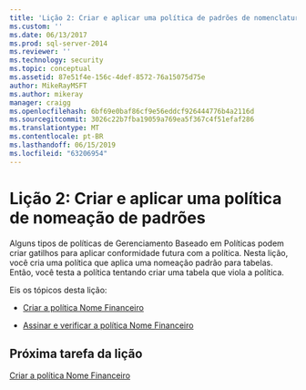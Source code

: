 ```yaml
---
title: 'Lição 2: Criar e aplicar uma política de padrões de nomenclatura | Microsoft Docs'
ms.custom: ''
ms.date: 06/13/2017
ms.prod: sql-server-2014
ms.reviewer: ''
ms.technology: security
ms.topic: conceptual
ms.assetid: 87e51f4e-156c-4def-8572-76a15075d75e
author: MikeRayMSFT
ms.author: mikeray
manager: craigg
ms.openlocfilehash: 6bf69e0baf86cf9e56eddcf926444776b4a2116d
ms.sourcegitcommit: 3026c22b7fba19059a769ea5f367c4f51efaf286
ms.translationtype: MT
ms.contentlocale: pt-BR
ms.lasthandoff: 06/15/2019
ms.locfileid: "63206954"
---
```

# <a name="lesson-2-create-and-apply-a-naming-standards-policy"></a>Lição 2: Criar e aplicar uma política de nomeação de padrões
  Alguns tipos de políticas de Gerenciamento Baseado em Políticas podem criar gatilhos para aplicar conformidade futura com a política. Nesta lição, você cria uma política que aplica uma nomeação padrão para tabelas. Então, você testa a política tentando criar uma tabela que viola a política.  
  
 Eis os tópicos desta lição:  
  
-   [Criar a política Nome Financeiro](lesson-2-1-create-the-finance-name-policy.md)  
  
-   [Assinar e verificar a política Nome Financeiro](lesson-2-2-subscribe-to-and-check-the-finance-name-policy.md)  
  
## <a name="next-task-in-lesson"></a>Próxima tarefa da lição  
 [Criar a política Nome Financeiro](lesson-2-1-create-the-finance-name-policy.md)  
  
  
